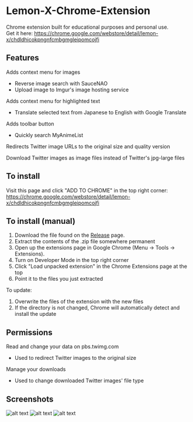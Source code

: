 Lemon-X-Chrome-Extension
========================
Chrome extension built for educational purposes and personal use.  
Get it here: <https://chrome.google.com/webstore/detail/lemon-x/chdldhicokpngnfcmbgmgleipomcojfi>

Features
------------
Adds context menu for images
- Reverse image search with SauceNAO
- Upload image to Imgur's image hosting service

Adds context menu for highlighted text
- Translate selected text from Japanese to English with Google Translate

Adds toolbar button
- Quickly search MyAnimeList
 
Redirects Twitter image URLs to the original size and quality version

Download Twitter images as image files instead of Twitter's jpg-large files

To install
------------
Visit this page and click "ADD TO CHROME" in the top right corner:  
<https://chrome.google.com/webstore/detail/lemon-x/chdldhicokpngnfcmbgmgleipomcojfi>

To install (manual)
------------
1. Download the file found on the [Release](https://github.com/Teh-Lemon/Lemon-X-Chrome-Extension/releases) page.
2. Extract the contents of the .zip file somewhere permanent
3. Open up the extensions page in Google Chrome (Menu -> Tools -> Extensions).
4. Turn on Developer Mode in the top right corner
5. Click "Load unpacked extension" in the Chrome Extensions page at the top
6. Point it to the files you just extracted

To update:   

1. Overwrite the files of the extension with the new files  
2. If the directory is not changed, Chrome will automatically detect and install the update

Permissions
-----------------
Read and change your data on pbs.twimg.com
- Used to redirect Twitter images to the original size  

Manage your downloads
- Used to change downloaded Twitter images' file type

Screenshots
-----------------
![alt text](https://dl.dropboxusercontent.com/u/15765996/Images/Lemon%20X%20Chrome%20Extension/2014-03-09_23-22-55.png "")
![alt text](https://dl.dropboxusercontent.com/u/15765996/Images/Lemon%20X%20Chrome%20Extension/LemonXtwitredirect.jpg "")
![alt text](https://dl.dropboxusercontent.com/u/15765996/Images/Lemon%20X%20Chrome%20Extension/LemonXtwitdl.jpg "")

